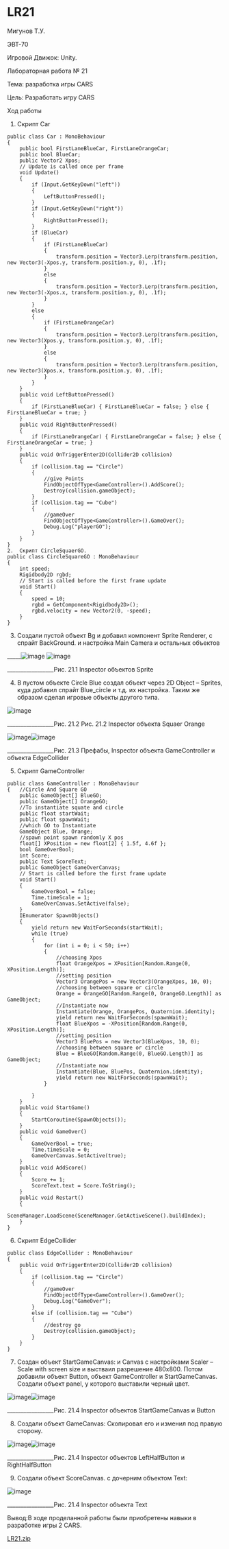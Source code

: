 # LR21

Мигунов Т.У.

ЭВТ-70

Игровой Движок: Unity.

Лабораторная работа № 21

Тема: разработка игры CARS

Цель: Разработать игру CARS

Ход работы

1.	Скрипт Car
```
public class Car : MonoBehaviour
{
    public bool FirstLaneBlueCar, FirstLaneOrangeCar;
    public bool BlueCar;
    public Vector2 Xpos;
    // Update is called once per frame
    void Update()
    {
        if (Input.GetKeyDown("left"))
        {
            LeftButtonPressed();
        }
        if (Input.GetKeyDown("right"))
        {
            RightButtonPressed();
        }
        if (BlueCar)
        {
            if (FirstLaneBlueCar)
            {
                transform.position = Vector3.Lerp(transform.position, new Vector3(-Xpos.y, transform.position.y, 0), .1f);
            }
            else
            {
                transform.position = Vector3.Lerp(transform.position, new Vector3(-Xpos.x, transform.position.y, 0), .1f);
            }
        }
        else
        {
            if (FirstLaneOrangeCar)
            {
                transform.position = Vector3.Lerp(transform.position, new Vector3(Xpos.y, transform.position.y, 0), .1f);
            }
            else
            {
                transform.position = Vector3.Lerp(transform.position, new Vector3(Xpos.x, transform.position.y, 0), .1f);
            }
        }
    }
    public void LeftButtonPressed()
    {
        if (FirstLaneBlueCar) { FirstLaneBlueCar = false; } else { FirstLaneBlueCar = true; }
    }
    public void RightButtonPressed()
    {
        if (FirstLaneOrangeCar) { FirstLaneOrangeCar = false; } else { FirstLaneOrangeCar = true; }
    }
    public void OnTriggerEnter2D(Collider2D collision)
    {
        if (collision.tag == "Circle")
        {
            //give Points
            FindObjectOfType<GameController>().AddScore();
            Destroy(collision.gameObject);
        }
        if (collision.tag == "Cube")
        {
            //gameOver
            FindObjectOfType<GameController>().GameOver();
            Debug.Log("playerGO");
        }
    }
}
2.	Скрипт CircleSquaerGO.
public class CircleSquareGO : MonoBehaviour
{
    int speed;
    Rigidbody2D rgbd;
    // Start is called before the first frame update
    void Start()
    {
        speed = 10;
        rgbd = GetComponent<Rigidbody2D>();
        rgbd.velocity = new Vector2(0, -speed);
    }
}
```
3.	 Создали пустой объект Bg и добавил компонент Sprite Renderer, с спрайт BackGround. и настройка Main Camera и остальных объектов

_____![image](https://user-images.githubusercontent.com/119228138/205000033-d4f92709-c834-4a02-8aa0-5a61b3aba253.png) ![image](https://user-images.githubusercontent.com/119228138/205000053-b05d931b-8609-4814-b946-15782c212124.png)

_________________Рис. 21.1 Inspector объектов Sprite

4.	В пустом объекте Circle Blue создал объект через 2D Object – Sprites, куда добавил спрайт Blue_circle и т.д. их настройка.   Таким же образом сделал игровые объекты другого типа. 
 
 ![image](https://user-images.githubusercontent.com/119228138/205000160-1611781a-9677-4527-b2a0-04be315f692d.png)
 
_________________Рис. 21.2 Рис. 21.2 Inspector объекта Squaer Orange

![image](https://user-images.githubusercontent.com/119228138/205000198-68ee9a04-e1e6-4ae1-96a2-1921a7131352.png)![image](https://user-images.githubusercontent.com/119228138/205000221-c9939ae7-7da9-44ac-8140-fe15ef553762.png)


_________________Рис. 21.3 Префабы, Inspector объекта GameController и объекта EdgeCollider

5.	Скрипт GameController
```
public class GameController : MonoBehaviour
{   //Circle And Square GO
    public GameObject[] BlueGO;
    public GameObject[] OrangeGO;
    //To instantiate squate and circle
    public float startWait;
    public float spawnWait;
    //which GO to Instantiate
    GameObject Blue, Orange;
    //spawn point spawn randomly X pos
    float[] XPosition = new float[2] { 1.5f, 4.6f };
    bool GameOverBool;
    int Score;
    public Text ScoreText;
    public GameObject GameOverCanvas;
    // Start is called before the first frame update
    void Start()
    {
        GameOverBool = false;
        Time.timeScale = 1;
        GameOverCanvas.SetActive(false);
    }
    IEnumerator SpawnObjects()
    {
        yield return new WaitForSeconds(startWait);
        while (true)
        {
            for (int i = 0; i < 50; i++)
            {
                //choosing Xpos
                float OrangeXpos = XPosition[Random.Range(0, XPosition.Length)];
                //setting position
                Vector3 OrangePos = new Vector3(OrangeXpos, 10, 0);
                //choosing between square or circle
                Orange = OrangeGO[Random.Range(0, OrangeGO.Length)] as GameObject;
                //Instantiate now
                Instantiate(Orange, OrangePos, Quaternion.identity);
                yield return new WaitForSeconds(spawnWait);
                float BlueXpos = -XPosition[Random.Range(0, XPosition.Length)];
                //setting position
                Vector3 BluePos = new Vector3(BlueXpos, 10, 0);
                //choosing between square or circle
                Blue = BlueGO[Random.Range(0, BlueGO.Length)] as GameObject;
                //Instantiate now
                Instantiate(Blue, BluePos, Quaternion.identity);
                yield return new WaitForSeconds(spawnWait);
            }
           
        }
    }
    public void StartGame()
    {   
        StartCoroutine(SpawnObjects());
    }
    public void GameOver()
    {
        GameOverBool = true;
        Time.timeScale = 0;
        GameOverCanvas.SetActive(true);
    }
    public void AddScore()
    {
        Score += 1;
        ScoreText.text = Score.ToString();
    }
    public void Restart()
    {
        SceneManager.LoadScene(SceneManager.GetActiveScene().buildIndex);
    }
}
```

6.	Скрипт EdgeCollider

```
public class EdgeCollider : MonoBehaviour
{
    public void OnTriggerEnter2D(Collider2D collision)
    {
        if (collision.tag == "Circle")
        {
            //gameOver
            FindObjectOfType<GameController>().GameOver();
            Debug.Log("GameOver");
        }
        else if (collision.tag == "Cube")
        {
            //destroy go
            Destroy(collision.gameObject);
        }
    }
}
```

7.	Создан объект StartGameCanvas:  и Canvas с настройками Scaler – Scale with screen size и выстваил разрешение 480х800. Потом добавили  объект Button, объект GameController и StartGameCanvas. Создали объект panel, у которого выставили черный цвет.

![image](https://user-images.githubusercontent.com/119228138/205000423-dddaa681-6c6a-4a7b-861a-ecc5d6fcbae4.png)![image](https://user-images.githubusercontent.com/119228138/205000444-8c66bd6e-eb32-4b3a-8f33-915428822954.png)

_________________Рис. 21.4 Inspector объектов StartGameCanvas и Button

8.	Создали объект GameCanvas:  Скопировал его и изменил под правую сторону. 

![image](https://user-images.githubusercontent.com/119228138/205000521-5936bd3a-1ff1-47f5-a7f2-31c91eb4f298.png)![image](https://user-images.githubusercontent.com/119228138/205000533-e517c90f-b125-4e6b-8bd9-465a63c6a6fc.png)


_________________Рис. 21.4 Inspector объектов LeftHalfButton и RightHalfButton

9.	Создали объект ScoreCanvas. с дочерним объектом Text:

![image](https://user-images.githubusercontent.com/119228138/205000565-526184fd-6895-4b6f-8945-71f46113a9db.png)

_________________Рис. 21.4 Inspector объекта Text

Вывод:В ходе проделанной работы были приобретены навыки в разработке игры 2 CARS.

[LR21.zip](https://github.com/TimurMigunov/LR19/files/10130521/LR21.zip)
